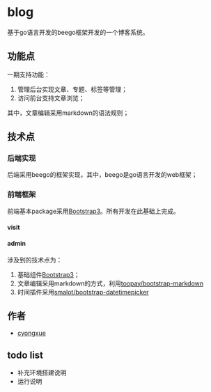 
# blog

基于go语言开发的beego框架开发的一个博客系统。

## 功能点

一期支持功能：
    
1. 管理后台实现文章、专题、标签等管理；
2. 访问前台支持文章浏览；
    
其中，文章编辑采用markdown的语法规则；
    
## 技术点

### 后端实现

后端采用beego的框架实现，其中，beego是go语言开发的web框架；

### 前端框架

前端基本package采用[Bootstrap3](http://v3.bootcss.com/)。所有开发在此基础上完成。

#### visit

#### admin

涉及到的技术点为：
    
1. 基础组件[Bootstrap3](http://v3.bootcss.com/)；
2. 文章编辑采用markdown的方式，利用[toopay/bootstrap-markdown](http://www.codingdrama.com/bootstrap-markdown/)
3. 时间插件采用[smalot/bootstrap-datetimepicker](https://github.com/smalot/bootstrap-datetimepicker)

## 作者

- [cyongxue](https://github.com/cyongxue)


## todo list

- 补充环境搭建说明
- 运行说明

